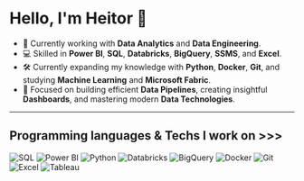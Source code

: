# Hello, I'm Heitor 👋

- 🎯 Currently working with **Data Analytics** and **Data Engineering**.
- 💻 Skilled in **Power BI**, **SQL**, **Databricks**, **BigQuery**, **SSMS**, and **Excel**.
- 🛠️ Currently expanding my knowledge with **Python**, **Docker**, **Git**, and studying **Machine Learning** and **Microsoft Fabric**.
- 🚀 Focused on building efficient **Data Pipelines**, creating insightful **Dashboards**, and mastering modern **Data Technologies**.

---

## Programming languages & Techs I work on >>>

<p align="left">
  <img src="https://img.shields.io/badge/SQL-025E8C?style=for-the-badge&logo=postgresql&logoColor=white" alt="SQL" />
  <img src="https://img.shields.io/badge/Power%20BI-F2C811?style=for-the-badge&logo=powerbi&logoColor=black" alt="Power BI" />
  <img src="https://img.shields.io/badge/Python-3776AB?style=for-the-badge&logo=python&logoColor=white" alt="Python" />
  <img src="https://img.shields.io/badge/Databricks-FF3621?style=for-the-badge&logo=databricks&logoColor=white" alt="Databricks" />
  <img src="https://img.shields.io/badge/BigQuery-4285F4?style=for-the-badge&logo=googlebigquery&logoColor=white" alt="BigQuery" />
  <img src="https://img.shields.io/badge/Docker-2496ED?style=for-the-badge&logo=docker&logoColor=white" alt="Docker" />
  <img src="https://img.shields.io/badge/Git-F05032?style=for-the-badge&logo=git&logoColor=white" alt="Git" />
  <img src="https://img.shields.io/badge/Excel-217346?style=for-the-badge&logo=microsoft-excel&logoColor=white" alt="Excel" />
  <img src="https://img.shields.io/badge/Tableau-E97627?style=for-the-badge&logo=tableau&logoColor=white" alt="Tableau" />
</p>
